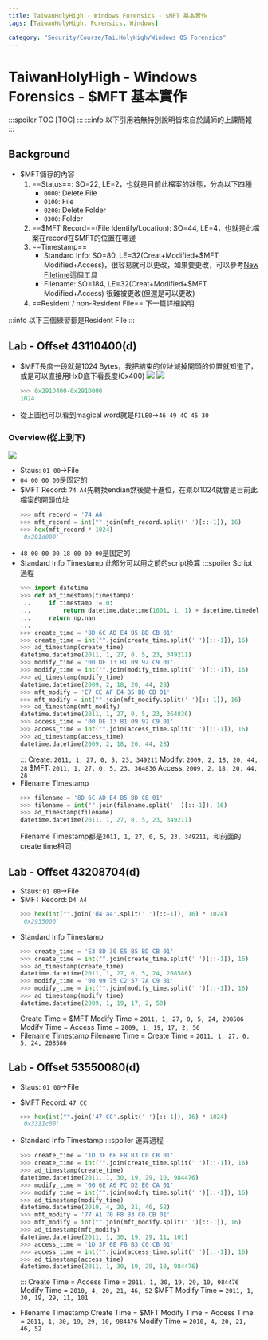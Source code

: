 ```yaml
---
title: TaiwanHolyHigh - Windows Forensics - $MFT 基本實作
tags: [TaiwanHolyHigh, Forensics, Windows]

category: "Security/Course/Tai.HolyHigh/Windows OS Forensics"
---
```


# TaiwanHolyHigh - Windows Forensics - \$MFT 基本實作
<!-- more -->
:::spoiler TOC
[TOC]
:::
:::info
以下引用若無特別說明皆來自於講師的上課簡報
:::

## Background
* \$MFT儲存的內容
    1. ==Status==: SO=22, LE=2，也就是目前此檔案的狀態，分為以下四種
        * `0000`: Delete File
        * `0100`: File
        * `0200`: Delete Folder
        * `0300`: Folder
    2. ==\$MFT Record==(File Identify/Location): SO=44, LE=4，也就是此檔案在record在\$MFT的位置在哪邊
    3. ==Timestamp==
        * Standard Info: SO=80, LE=32(Creat+Modified+\$MFT Modified+Access)，很容易就可以更改，如果要更改，可以參考[New Filetime](https://newfiletime.en.softonic.com/?ex=RAMP-1462.1)這個工具
        * Filename: SO=184, LE=32(Creat+Modified+\$MFT Modified+Access)
            很難被更改(但還是可以更改)
    4. ==Resident / non-Resident File==
        下一篇詳細說明
        
:::info
以下三個練習都是Resident File
:::

## Lab - Offset 43110400(d)
* \$MFT長度一段就是1024 Bytes，我把結束的位址減掉開頭的位置就知道了，或是可以直接用HxD底下看長度(0x400)
    ![](https://hackmd.io/_uploads/rk0s7QKza.png)
    ![](https://hackmd.io/_uploads/rJjnQ7tfT.png)
    ```python
    >>> 0x291D400-0x291D000
    1024
    ```
* 從上圖也可以看到magical word就是`FILE0`$\to$`46 49 4C 45 30`

### Overview(從上到下)
![](https://hackmd.io/_uploads/S1l-DgEtzp.png)

* Staus: `01 00`$\to$File
* `04 00 00 00`是固定的
* \$MFT Record: `74 A4`先轉換endian然後變十進位，在乘以1024就會是目前此檔案的開頭位址
    ```python
    >>> mft_record = '74 A4'
    >>> mft_record = int("".join(mft_record.split(' ')[::-1]), 16)
    >>> hex(mft_record * 1024)
    '0x291d000'
    ```
* `48 00 00 00 18 00 00 00`是固定的
* Standard Info Timestamp
    此部分可以用之前的script換算
    :::spoiler Script 過程
    ```python
    >>> import datetime
    >>> def ad_timestamp(timestamp):
    ...     if timestamp != 0:
    ...         return datetime.datetime(1601, 1, 1) + datetime.timedelta(seconds=timestamp/10000000)
    ...     return np.nan
    ...
    >>> create_time = '8D 6C AD E4 B5 BD CB 01'
    >>> create_time = int("".join(create_time.split(' ')[::-1]), 16)
    >>> ad_timestamp(create_time)
    datetime.datetime(2011, 1, 27, 0, 5, 23, 349211)
    >>> modify_time = '00 DE 13 B1 09 92 C9 01'
    >>> modify_time = int("".join(modify_time.split(' ')[::-1]), 16)
    >>> ad_timestamp(modify_time)
    datetime.datetime(2009, 2, 18, 20, 44, 28)
    >>> mft_modify = 'E7 CE AF E4 B5 BD CB 01'
    >>> mft_modify = int("".join(mft_modify.split(' ')[::-1]), 16)
    >>> ad_timestamp(mft_modify)
    datetime.datetime(2011, 1, 27, 0, 5, 23, 364836)
    >>> access_time = '00 DE 13 B1 09 92 C9 01'
    >>> access_time = int("".join(access_time.split(' ')[::-1]), 16)
    >>> ad_timestamp(access_time)
    datetime.datetime(2009, 2, 18, 20, 44, 28)
    ```
    :::
    Create: `2011, 1, 27, 0, 5, 23, 349211`
    Modify: `2009, 2, 18, 20, 44, 28`
    \$MFT: `2011, 1, 27, 0, 5, 23, 364836`
    Access: `2009, 2, 18, 20, 44, 28`
* Filename Timestamp
    ```python
    >>> filename = '8D 6C AD E4 B5 BD CB 01'
    >>> filename = int("".join(filename.split(' ')[::-1]), 16)
    >>> ad_timestamp(filename)
    datetime.datetime(2011, 1, 27, 0, 5, 23, 349211)
    ```
    Filename Timestamp都是`2011, 1, 27, 0, 5, 23, 349211`，和前面的create time相同

## Lab - Offset 43208704(d)
* Staus: `01 00`$\to$File
* \$MFT Record: `D4 A4`
    ```python
    >>> hex(int("".join('d4 a4'.split(' ')[::-1]), 16) * 1024)
    '0x2935000'
    ```
* Standard Info Timestamp
    ```python
    >>> create_time = 'E3 8D 30 E5 B5 BD CB 01'
    >>> create_time = int("".join(create_time.split(' ')[::-1]), 16)
    >>> ad_timestamp(create_time)
    datetime.datetime(2011, 1, 27, 0, 5, 24, 208586)
    >>> modify_time = '00 99 75 C2 57 7A C9 01'
    >>> modify_time = int("".join(modify_time.split(' ')[::-1]), 16)
    >>> ad_timestamp(modify_time)
    datetime.datetime(2009, 1, 19, 17, 2, 50)
    ```
    Create Time = \$MFT Modify Time = `2011, 1, 27, 0, 5, 24, 208586`
    Modify Time = Access Time = `2009, 1, 19, 17, 2, 50`
* Filename Timestamp
    Filename Time = Create Time = `2011, 1, 27, 0, 5, 24, 208586`
    
## Lab - Offset 53550080(d)
* Staus: `01 00`$\to$File
* \$MFT Record: `47 CC`
    ```python
    >>> hex(int("".join('47 CC'.split(' ')[::-1]), 16) * 1024)
    '0x3311c00'
    ```
* Standard Info Timestamp
    :::spoiler 運算過程
    ```python
    >>> create_time = '1D 3F 6E F8 B3 C0 CB 01'
    >>> create_time = int("".join(create_time.split(' ')[::-1]), 16)
    >>> ad_timestamp(create_time)
    datetime.datetime(2011, 1, 30, 19, 29, 10, 984476)
    >>> modify_time = '00 6E A6 FC D2 E0 CA 01'
    >>> modify_time = int("".join(modify_time.split(' ')[::-1]), 16)
    >>> ad_timestamp(modify_time)
    datetime.datetime(2010, 4, 20, 21, 46, 52)
    >>> mft_modify = '77 A1 70 F8 B3 C0 CB 01'
    >>> mft_modify = int("".join(mft_modify.split(' ')[::-1]), 16)
    >>> ad_timestamp(mft_modify)
    datetime.datetime(2011, 1, 30, 19, 29, 11, 101)
    >>> access_time = '1D 3F 6E F8 B3 C0 CB 01'
    >>> access_time = int("".join(access_time.split(' ')[::-1]), 16)
    >>> ad_timestamp(access_time)
    datetime.datetime(2011, 1, 30, 19, 29, 10, 984476)
    ```
    :::
    Create Time = Access Time = `2011, 1, 30, 19, 29, 10, 984476`
    Modify Time = `2010, 4, 20, 21, 46, 52`
    \$MFT Modify Time = `2011, 1, 30, 19, 29, 11, 101`
    
* Filename Timestamp
    Create Time = \$MFT Modify Time = Access Time = `2011, 1, 30, 19, 29, 10, 984476`
    Modify Time = `2010, 4, 20, 21, 46, 52`